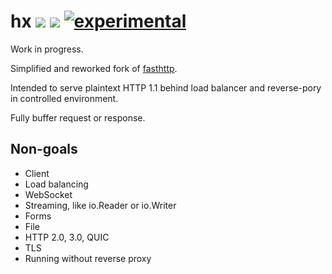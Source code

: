 # hx [![](https://img.shields.io/badge/go-pkg-00ADD8)](https://pkg.go.dev/github.com/go-faster/hx#section-documentation) [![](https://img.shields.io/codecov/c/github/go-faster/hx?label=cover)](https://codecov.io/gh/go-faster/hx) [![experimental](https://img.shields.io/badge/-experimental-blueviolet)](https://go-faster.org/docs/projects/status#experimental)

Work in progress.

Simplified and reworked fork of [fasthttp](https://github.com/valyala/fasthttp).

Intended to serve plaintext HTTP 1.1 behind load balancer and reverse-pory in controlled
environment.

Fully buffer request or response.

## Non-goals
* Client
* Load balancing
* WebSocket
* Streaming, like io.Reader or io.Writer
* Forms
* File 
* HTTP 2.0, 3.0, QUIC
* TLS
* Running without reverse proxy